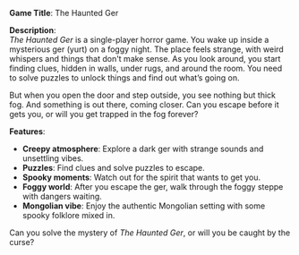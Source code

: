**Game Title**: The Haunted Ger

**Description**:  
*The Haunted Ger* is a single-player horror game. You wake up inside a mysterious ger (yurt) on a foggy night. The place feels strange, with weird whispers and things that don't make sense. As you look around, you start finding clues, hidden in walls, under rugs, and around the room. You need to solve puzzles to unlock things and find out what’s going on.

But when you open the door and step outside, you see nothing but thick fog. And something is out there, coming closer. Can you escape before it gets you, or will you get trapped in the fog forever?

**Features**:
- **Creepy atmosphere**: Explore a dark ger with strange sounds and unsettling vibes.
- **Puzzles**: Find clues and solve puzzles to escape.
- **Spooky moments**: Watch out for the spirit that wants to get you.
- **Foggy world**: After you escape the ger, walk through the foggy steppe with dangers waiting.
- **Mongolian vibe**: Enjoy the authentic Mongolian setting with some spooky folklore mixed in.

Can you solve the mystery of *The Haunted Ger*, or will you be caught by the curse?
